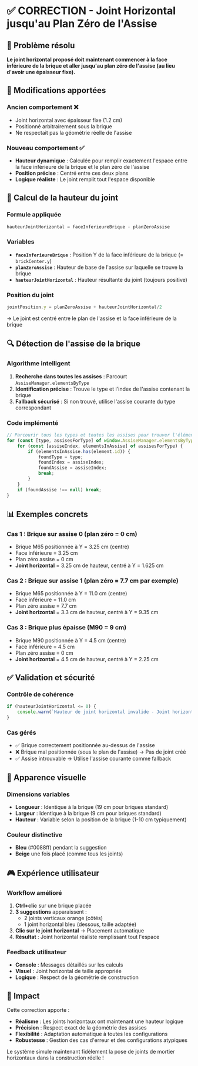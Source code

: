 # ✅ CORRECTION - Joint Horizontal jusqu'au Plan Zéro de l'Assise

## 🎯 Problème résolu
**Le joint horizontal proposé doit maintenant commencer à la face inférieure de la brique et aller jusqu'au plan zéro de l'assise (au lieu d'avoir une épaisseur fixe).**

## 🔧 Modifications apportées

### Ancien comportement ❌
- Joint horizontal avec épaisseur fixe (1.2 cm)
- Positionné arbitrairement sous la brique
- Ne respectait pas la géométrie réelle de l'assise

### Nouveau comportement ✅
- **Hauteur dynamique** : Calculée pour remplir exactement l'espace entre la face inférieure de la brique et le plan zéro de l'assise
- **Position précise** : Centré entre ces deux plans
- **Logique réaliste** : Le joint remplit tout l'espace disponible

## 📐 Calcul de la hauteur du joint

### Formule appliquée
```javascript
hauteurJointHorizontal = faceInferieureBrique - planZeroAssise
```

### Variables
- **`faceInferieureBrique`** : Position Y de la face inférieure de la brique (= `brickCenter.y`)
- **`planZeroAssise`** : Hauteur de base de l'assise sur laquelle se trouve la brique
- **`hauteurJointHorizontal`** : Hauteur résultante du joint (toujours positive)

### Position du joint
```javascript
jointPosition.y = planZeroAssise + hauteurJointHorizontal/2
```
→ Le joint est centré entre le plan de l'assise et la face inférieure de la brique

## 🔍 Détection de l'assise de la brique

### Algorithme intelligent
1. **Recherche dans toutes les assises** : Parcourt `AssiseManager.elementsByType`
2. **Identification précise** : Trouve le type et l'index de l'assise contenant la brique
3. **Fallback sécurisé** : Si non trouvé, utilise l'assise courante du type correspondant

### Code implémenté
```javascript
// Parcourir tous les types et toutes les assises pour trouver l'élément
for (const [type, assisesForType] of window.AssiseManager.elementsByType) {
    for (const [assiseIndex, elementsInAssise] of assisesForType) {
        if (elementsInAssise.has(element.id)) {
            foundType = type;
            foundIndex = assiseIndex;
            foundAssise = assiseIndex;
            break;
        }
    }
    if (foundAssise !== null) break;
}
```

## 📊 Exemples concrets

### Cas 1 : Brique sur assise 0 (plan zéro = 0 cm)
- Brique M65 positionnée à Y = 3.25 cm (centre)
- Face inférieure = 3.25 cm
- Plan zéro assise = 0 cm
- **Joint horizontal** = 3.25 cm de hauteur, centré à Y = 1.625 cm

### Cas 2 : Brique sur assise 1 (plan zéro = 7.7 cm par exemple)
- Brique M65 positionnée à Y = 11.0 cm (centre)
- Face inférieure = 11.0 cm  
- Plan zéro assise = 7.7 cm
- **Joint horizontal** = 3.3 cm de hauteur, centré à Y = 9.35 cm

### Cas 3 : Brique plus épaisse (M90 = 9 cm)
- Brique M90 positionnée à Y = 4.5 cm (centre)
- Face inférieure = 4.5 cm
- Plan zéro assise = 0 cm
- **Joint horizontal** = 4.5 cm de hauteur, centré à Y = 2.25 cm

## ✅ Validation et sécurité

### Contrôle de cohérence
```javascript
if (hauteurJointHorizontal <= 0) {
    console.warn(`Hauteur de joint horizontal invalide - Joint horizontal annulé`);
}
```

### Cas gérés
- ✅ Brique correctement positionnée au-dessus de l'assise
- ❌ Brique mal positionnée (sous le plan de l'assise) → Pas de joint créé
- ✅ Assise introuvable → Utilise l'assise courante comme fallback

## 🎨 Apparence visuelle

### Dimensions variables
- **Longueur** : Identique à la brique (19 cm pour briques standard)
- **Largeur** : Identique à la brique (9 cm pour briques standard)
- **Hauteur** : Variable selon la position de la brique (1-10 cm typiquement)

### Couleur distinctive
- **Bleu** (#0088ff) pendant la suggestion
- **Beige** une fois placé (comme tous les joints)

## 🎮 Expérience utilisateur

### Workflow amélioré
1. **Ctrl+clic** sur une brique placée
2. **3 suggestions** apparaissent :
   - 2 joints verticaux orange (côtés)
   - 1 joint horizontal bleu (dessous, taille adaptée)
3. **Clic sur le joint horizontal** → Placement automatique
4. **Résultat** : Joint horizontal réaliste remplissant tout l'espace

### Feedback utilisateur
- **Console** : Messages détaillés sur les calculs
- **Visuel** : Joint horizontal de taille appropriée
- **Logique** : Respect de la géométrie de construction

## 🚀 Impact

Cette correction apporte :
- **Réalisme** : Les joints horizontaux ont maintenant une hauteur logique
- **Précision** : Respect exact de la géométrie des assises
- **Flexibilité** : Adaptation automatique à toutes les configurations
- **Robustesse** : Gestion des cas d'erreur et des configurations atypiques

Le système simule maintenant fidèlement la pose de joints de mortier horizontaux dans la construction réelle !
